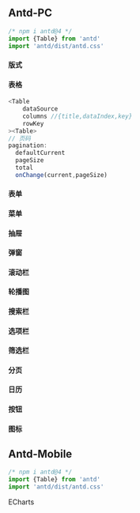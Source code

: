 ## Antd-PC

<!--START-->

~~~js
/* npm i antd@4 */
import {Table} from 'antd'
import 'antd/dist/antd.css'
~~~

<!--组件-->

#### 版式

#### 表格

~~~js
<Table
	dataSource
	columns	//{title,dataIndex,key}
	rowKey
><Table>
// 页码
pagination:
  defaultCurrent
  pageSize
  total
  onChange(current,pageSize)
~~~

#### 表单

#### 菜单

#### 抽屉

#### 弹窗

#### 滚动栏

#### 轮播图

#### 搜索栏

#### 选项栏

#### 筛选栏

#### 分页

#### 日历

#### 按钮

#### 图标

## Antd-Mobile

<!--START-->

~~~js
/* npm i antd@4 */
import {Table} from 'antd'
import 'antd/dist/antd.css'
~~~

ECharts
